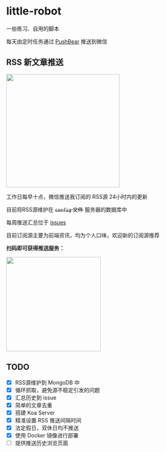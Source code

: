 # little-robot
一些练习、自用的脚本

每天由定时任务通过 [PushBear](https://pushbear.ftqq.com/admin/#/) 推送到微信

## RSS 新文章推送

<img src="https://s1.ax1x.com/2018/04/27/C3NaDA.md.jpg" width="300" >

工作日每早十点，微信推送我订阅的 RSS源 24小时内的更新

目前将RSS源维护在 <del>`config` 文件</del> 服务器的数据库中

每周推送汇总位于 [issues](https://github.com/Colafornia/little-robot/issues)

目前订阅源主要为前端资讯，均为个人口味，欢迎新的订阅源推荐

**扫码即可获得推送服务：**

<img src="https://i.loli.net/2018/09/05/5b8fa082db070.png" width="250">

## TODO

- [x] RSS源维护到 MongoDB 中
- [x] 循环抓取，避免源不稳定引发的问题
- [x] 汇总历史到 issue
- [x] 简单的文章去重
- [x] 搭建 Koa Server
- [x] 精准设置 RSS 推送间隔时间
- [x] 法定假日，双休日均不推送
- [x] 使用 Docker 镜像进行部署
- [ ] 提供推送历史浏览页面
